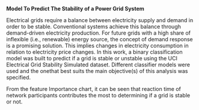 **Model To Predict The Stability of  a Power Grid System**

 Electrical grids require a balance between electricity supply and demand in order to be stable. Conventional systems achieve this balance through demand-driven electricity production.
 For future grids with a high share of inflexible  (i.e., renewable) energy source, the concept of demand response is a promising solution. This implies changes in electricity consumption in
 relation to electricity price changes. In this work, a binary classification model was built to predict if a grid is stable or unstable using the UCI Electrical Grid Stability Simulated dataset.
 Different classifier models were used and the onethat best suits the main objective(s) of this analysis was specified.

 From the feature Importance chart, it can be seen that reaction time of network 
participants contributes the most to determining if a grid is stable or not. 
